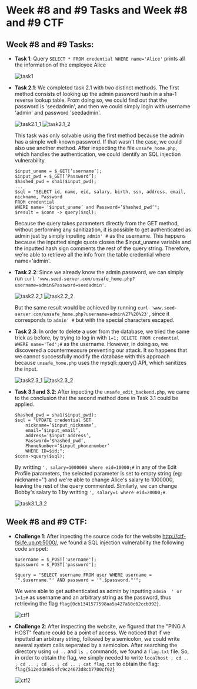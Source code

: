 # Week \#8 and \#9 Tasks and Week \#8 and \#9 CTF

## Week \#8 and \#9 Tasks:

- **Task 1**: Query `SELECT * FROM credential WHERE name='Alice'` prints all the information of the employee Alice

    ![task1](docs/week8/tasks/task1.png)

- **Task 2.1**: We completed task 2.1 with two distinct methods. The first method consists of looking up the admin password hash in a sha-1 reverse lookup table. From doing so, we could find out that the password is 'seedadmin', and then we could simply login with username 'admin' and password 'seedadmin'.

    ![task2.1_1](docs/week8/tasks/task2.1_1.png)
    ![task2.1_2](docs/week8/tasks/task2.1_2.png)
    
    This task was only solvable using the first method because the admin has a simple well-known password. If that wasn't the case, we could also use another method. After inspecting the file `unsafe_home.php`, which handles the authentication, we could identify an SQL injection vulnerability.
    ```
    $input_uname = $_GET[’username’];
    $input_pwd = $_GET[’Password’];
    $hashed_pwd = sha1($input_pwd);
    ...
    $sql = "SELECT id, name, eid, salary, birth, ssn, address, email,
    nickname, Password
    FROM credential
    WHERE name= ’$input_uname’ and Password=’$hashed_pwd’";
    $result = $conn -> query($sql);
    ```
    Because the query takes parameters directly from the GET method, without performing any sanitization, it is possible to get authenticated as admin just by simply inputing `admin' #` as the username. This happens because the inputted single quote closes the $input_uname variable and the inputted hash sign comments the rest of the query string. Therefore, we're able to retrieve all the info from the table credential where name='admin'.

- **Task 2.2**: Since we already know the admin password, we can simply run `curl 'www.seed-server.com/unsafe_home.php?username=admin&Password=seedadmin'`.

    ![task2.2_1](docs/week8/tasks/task2.2_1.png)
    ![task2.2_2](docs/week8/tasks/task2.2_2.png)
    
    But the same result would be achieved by running `curl 'www.seed-server.com/unsafe_home.php?username=admin%27%20%23'`, since it corresponds to `admin' #` but with the special characters escaped.
    
- **Task 2.3**: In order to delete a user from the database, we tried the same trick as before, by trying to log in with `1=1; DELETE FROM credential WHERE name='Ted';#` as the username. However, in doing so, we discovered a countermeasure preventing our attack. It so happens that we cannot successfully modify the database with this approach because `unsafe_home.php` uses the mysqli::query() API, which sanitizes the input.

    ![task2.3_1](docs/week8/tasks/task2.3_1.png)
    ![task2.3_2](docs/week8/tasks/task2.3_2.png)


- **Task 3.1 and 3.2**: After inpecting the `unsafe_edit_backend.php`, we came to the conclusion that the second method done in Task 3.1 could be applied.

    ```
    $hashed_pwd = sha1($input_pwd);
    $sql = "UPDATE credential SET
        nickname=’$input_nickname’,
        email=’$input_email’,
        address=’$input_address’,
        Password=’$hashed_pwd’,
        PhoneNumber=’$input_phonenumber’
        WHERE ID=$id;";
    $conn->query($sql);
    ```
    
    By writting `', salary=1000000 where eid=10000;#` in any of the Edit Profile parameters, the selected parameter is set to empty string (eg: nickname='') and we're able to change Alice's salary to 1000000, leaving the rest of the query commented. Similarly, we can change Bobby's salary to 1 by writting `', salary=1 where eid=20000;#`.

    ![task3.1_3.2](docs/week8/tasks/task3.1_3.2.png)
    
## Week \#8 and \#9 CTF: 

- **Challenge 1**: After inpecting the source code for the website http://ctf-fsi.fe.up.pt:5000/, we found a SQL injection vulnerability the following code snippet:

    ```
    $username = $_POST['username'];
    $password = $_POST['password'];
               
    $query = "SELECT username FROM user WHERE username = '".$username."' AND password = '".$password."'";
    ```

    We were able to get authenticated as admin by inputting `admin  ' or 1=1;#` as username and an arbitrary string as the password, thus retrieving the flag `flag{0cb1341577598aa5a427a50c62ccb392}`.
    
    ![ctf1](docs/week8/ctf/desafio1/desafio1.png)
    
- **Challenge 2**: After inspecting the website, we figured that the "PING A HOST" feature could be a point of access. We noticed that if we inputted an arbitrary string, followed by a semicolon, we could write several system calls seperated by a semicolon. After searching the directory using `cd ..` and `ls .` commands, we found a `flag.txt` file. So, in order to obtain the flag, we simply needed to write `localhost ; cd .. ; cd .. ; cd .. ; cd .. ; cat flag.txt` to obtain the flag: `flag{512edda9854fc9c24673d8cb7700cf02}`

    ![ctf2](docs/week8/ctf/desafio2/desafio2.png)
